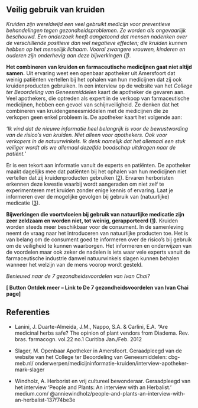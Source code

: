 ## Veilig gebruik van kruiden

_Kruiden zijn wereldwijd een veel gebruikt medicijn voor preventieve behandelingen tegen gezondheidsproblemen. Ze worden als ongevaarlijk beschouwd. Een onderzoek heeft aangetoond dat mensen nadenken over de verschillende positieve dan wel negatieve effecten; die kruiden kunnen hebben op het menselijk lichaam. Vooral zwangere vrouwen, kinderen en ouderen zijn onderhevig aan deze bijwerkingen ([1](http://www.scielo.br/scielo.php?script=sci_arttext&pid=S0102-695X2012000100004))._

**Het combineren van kruiden en farmaceutische medicijnen gaat niet altijd samen.**
Uit ervaring weet een openbaar apotheker uit Amersfoort dat weinig patiënten vertellen bij het ophalen van hun medicijnen dat zij ook kruidenproducten gebruiken. In een interview op de website van het _College ter Beoordeling van Geneesmiddelen_ kaart de apotheker de gevaren aan. Veel apothekers, die optreden als expert in de verkoop van farmaceutische medicijnen, hebben een gevoel van schijnveiligheid. Ze denken dat het combineren van kruidengeneesmiddelen met de medicijnen die ze verkopen geen enkel probleem is. De apotheker kaart het volgende aan:

_‘Ik vind dat de nieuwe informatie heel belangrijk is voor de bewustwording van de risico’s van kruiden. Niet alleen voor apothekers. Ook voor verkopers in de natuurwinkels. Ik denk namelijk dat het allemaal een stuk veiliger wordt als we allemaal dezelfde boodschap uitdragen naar de patiënt.’_ 

Er is een tekort aan informatie vanuit de experts en patiënten. De apotheker maakt dagelijks mee dat patiënten bij het ophalen van hun medicijnen niet vertellen dat zij kruidenproducten gebruiken ([2](https://www.cbg-meb.nl/onderwerpen/medicijninformatie-kruiden/interview-apotheker-mark-slager)). Ervaren herboristen erkennen deze kwestie waarbij wordt aangeraden om niet zelf te experimenteren met kruiden zonder enige kennis of ervaring. Laat je informeren over de mogelijke gevolgen bij gebruik van (natuurlijke) medicatie ([3](https://medium.com/@anniewindholz/people-and-plants-an-interview-with-an-herbalist-137f74be3e?)).

**Bijwerkingen die voortvloeien bij gebruik van natuurlijke medicatie zijn zeer zeldzaam en worden niet, tot weinig, gerapporteerd ([1](http://www.scielo.br/scielo.php?script=sci_arttext&pid=S0102-695X2012000100004)).** Kruiden worden steeds meer beschikbaar voor de consument. In de samenleving neemt de vraag naar het introduceren van natuurlijke producten toe. Het is van belang om de consument goed te informeren over de risico’s bij gebruik om de veiligheid te kunnen waarborgen. Het informeren en onderwijzen van de voordelen maar ook zeker de nadelen is iets waar vele experts vanuit de farmaceutische industrie danwel natuurwinkels slagen kunnen behalen wanneer het welzijn van de mens voorop wordt gesteld. 


_Benieuwd naar de 7 gezondheidsvoordelen van Ivan Chai?_

**[ Button Ontdek meer – Link to De 7 gezondheidsvoordelen van Ivan Chai page]**

## Referenties 

* Lanini, J. Duarte-Almeida, J.M., Nappo, S.A. & Carlini, E.A. “Are medicinal herbs safe? The opinion of plant vendors from Diadema. Rev. bras. farmacogn. vol.22 no.1 Curitiba Jan./Feb. 2012 

* Slager, M. Openbaar Apotheker in Amersfoort. Geraadpleegd  van de website van het College ter Beoordeling van Geneesmiddelen: cbg-meb.nl/ onderwerpen/medicijninformatie-kruiden/interview-apotheker-mark-slager

* Windholz, A. Herborist en vrij cultureel bewonderaar. Geraadpleegd van het interview  ‘People and Plants: An interview with an Herbalist.’ medium.com/ @anniewindholz/people-and-plants-an-interview-with-an-herbalist-137f74be3e
